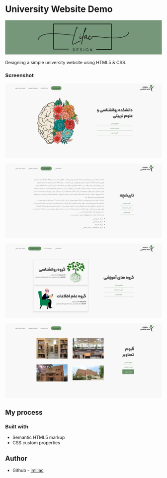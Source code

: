 # University Website Demo

![logo](https://github.com/imlilac/instagram-card/blob/main/img/banner.jpg)

Designing a simple university website using HTML5 & CSS.

### Screenshot

![](https://github.com/imlilac/university-demo/blob/main/secreenshot%20(1).png)

![](https://github.com/imlilac/university-demo/blob/main/secreenshot%20(2).png)

![](https://github.com/imlilac/university-demo/blob/main/secreenshot%20(3).png)

![](https://github.com/imlilac/university-demo/blob/main/screen%20(1).png)

## My process

### Built with

-  Semantic HTML5 markup
-  CSS custom properties

## Author

-  Github - [imlilac](https://github.com/imlilac)
